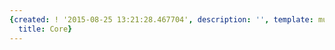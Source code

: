 ```yaml
---
{created: ! '2015-08-25 13:21:28.467704', description: '', template: muscle.html,
  title: Core}
---
```


